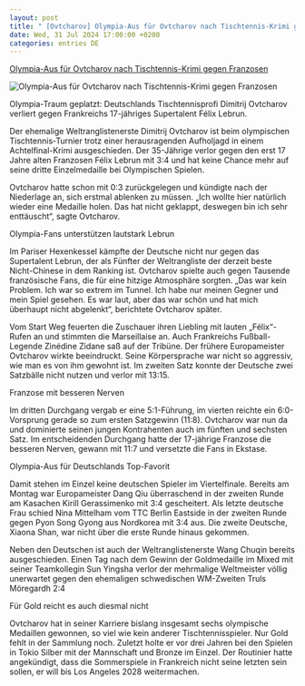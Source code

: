 ```yaml
---
layout: post
title: " [Ovtcharov] Olympia-Aus für Ovtcharov nach Tischtennis-Krimi gegen Franzosen"
date: Wed, 31 Jul 2024 17:00:00 +0200
categories: entries DE
---
```

[Olympia-Aus für Ovtcharov nach Tischtennis-Krimi gegen Franzosen](https://www.noz.de/sport/olympia/artikel/olympia-aus-fuer-ovtcharov-nach-tischtennis-krimi-gegen-franzosen-47520518)

![Olympia-Aus für Ovtcharov nach Tischtennis-Krimi gegen Franzosen](https://images.noz-mhn.de/img/47520499/crop/cbase_16_9-w1200/277783193/1221024615/deutscher-tischtennisspieler-dimitrij-ovtcharov-olympia-achtelfinale-franzose-lebrun.jpg)

Olympia-Traum geplatzt: Deutschlands Tischtennisprofi Dimitrij Ovtcharov verliert gegen Frankreichs 17-jähriges Supertalent Félix Lebrun.

Der ehemalige Weltranglistenerste Dimitrij Ovtcharov ist beim olympischen Tischtennis-Turnier trotz einer herausragenden Aufholjagd in einem Achtelfinal-Krimi ausgeschieden. Der 35-Jährige verlor gegen den erst 17 Jahre alten Franzosen Félix Lebrun mit 3:4 und hat keine Chance mehr auf seine dritte Einzelmedaille bei Olympischen Spielen.

Ovtcharov hatte schon mit 0:3 zurückgelegen und kündigte nach der Niederlage an, sich erstmal ablenken zu müssen. „Ich wollte hier natürlich wieder eine Medaille holen. Das hat nicht geklappt, deswegen bin ich sehr enttäuscht“, sagte Ovtcharov.

Olympia-Fans unterstützen lautstark Lebrun

Im Pariser Hexenkessel kämpfte der Deutsche nicht nur gegen das Supertalent Lebrun, der als Fünfter der Weltrangliste der derzeit beste Nicht-Chinese in dem Ranking ist. Ovtcharov spielte auch gegen Tausende französische Fans, die für eine hitzige Atmosphäre sorgten. „Das war kein Problem. Ich war so extrem im Tunnel. Ich habe nur meinen Gegner und mein Spiel gesehen. Es war laut, aber das war schön und hat mich überhaupt nicht abgelenkt“, berichtete Ovtcharov später.

Vom Start Weg feuerten die Zuschauer ihren Liebling mit lauten „Félix“-Rufen an und stimmten die Marseillaise an. Auch Frankreichs Fußball-Legende Zinédine Zidane saß auf der Tribüne. Der frühere Europameister Ovtcharov wirkte beeindruckt. Seine Körpersprache war nicht so aggressiv, wie man es von ihm gewohnt ist. Im zweiten Satz konnte der Deutsche zwei Satzbälle nicht nutzen und verlor mit 13:15.

Franzose mit besseren Nerven

Im dritten Durchgang vergab er eine 5:1-Führung, im vierten reichte ein 6:0-Vorsprung gerade so zum ersten Satzgewinn (11:8). Ovtcharov war nun da und dominierte seinen jungen Kontrahenten auch im fünften und sechsten Satz. Im entscheidenden Durchgang hatte der 17-jährige Franzose die besseren Nerven, gewann mit 11:7 und versetzte die Fans in Ekstase.

Olympia-Aus für Deutschlands Top-Favorit

Damit stehen im Einzel keine deutschen Spieler im Viertelfinale. Bereits am Montag war Europameister Dang Qiu überraschend in der zweiten Runde am Kasachen Kirill Gerassimenko mit 3:4 gescheitert. Als letzte deutsche Frau schied Nina Mittelham vom TTC Berlin Eastside in der zweiten Runde gegen Pyon Song Gyong aus Nordkorea mit 3:4 aus. Die zweite Deutsche, Xiaona Shan, war nicht über die erste Runde hinaus gekommen.

Neben den Deutschen ist auch der Weltranglistenerste Wang Chuqin bereits ausgeschieden. Einen Tag nach dem Gewinn der Goldmedaille im Mixed mit seiner Teamkollegin Sun Yingsha verlor der mehrmalige Weltmeister völlig unerwartet gegen den ehemaligen schwedischen WM-Zweiten Truls Möregardh 2:4

Für Gold reicht es auch diesmal nicht

Ovtcharov hat in seiner Karriere bislang insgesamt sechs olympische Medaillen gewonnen, so viel wie kein anderer Tischtennisspieler. Nur Gold fehlt in der Sammlung noch. Zuletzt holte er vor drei Jahren bei den Spielen in Tokio Silber mit der Mannschaft und Bronze im Einzel. Der Routinier hatte angekündigt, dass die Sommerspiele in Frankreich nicht seine letzten sein sollen, er will bis Los Angeles 2028 weitermachen.

